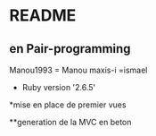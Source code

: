 # README

## en Pair-programming
Manou1993 = Manou
maxis-i =ismael

* Ruby version
'2.6.5'

*mise en place de premier vues 

**generation de la MVC en beton

